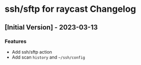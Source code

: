 # ssh/sftp for raycast Changelog

## [Initial Version] - 2023-03-13

### Features

* Add ssh/sftp action
* Add scan `history` and `~/ssh/config`
